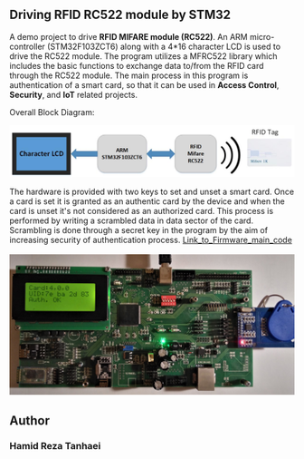 ﻿## Driving RFID RC522 module by STM32 

A demo project to drive **RFID MIFARE module (RC522)**. An ARM micro-controller (STM32F103ZCT6) along with a 4*16 character LCD is used to drive the RC522 module. The program utilizes a MFRC522 library which includes the basic functions to exchange data to/from the RFID card through the RC522 module. The main process in this program is authentication of a smart card, so that it can be used in **Access Control**, **Security**, and **IoT** related projects. <br/>


Overall Block Diagram:

![Overall block diagram:](Extras/Drawing1.jpg)

The hardware is provided with two keys to set and unset a smart card. Once a card is set it is granted as an authentic card by the device and when the card is unset it's not considered as an authorized card. This process is performed by writing a scrambled data in data sector of the card. Scrambling is done through a secret key in the program by the aim of increasing security of authentication process. [Link_to_Firmware_main_code](Firmware_stm32f103zct6/Src/main.c)
<br/>
<br/>
![board image](Extras/IMAGE.jpg)


## Author
### Hamid Reza Tanhaei
